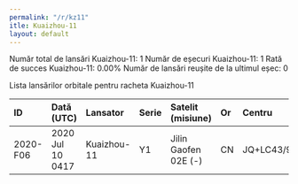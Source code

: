 ```yaml
---
permalink: "/r/kz11"
itle: Kuaizhou-11
layout: default
---
```


Număr total de lansări Kuaizhou-11: 1
Număr de eșecuri Kuaizhou-11: 1
Rată de succes Kuaizhou-11: 0.00%
Număr de lansări reușite de la ultimul eșec: 0

Lista lansărilor orbitale pentru racheta Kuaizhou-11


| ID       | Dată (UTC)       | Lansator    | Serie   | Satelit (misiune)    | Or   | Centru     | R   |
|:---------|:-----------------|:------------|:--------|:---------------------|:-----|:-----------|:----|
| 2020-F06 | 2020 Jul 10 0417 | Kuaizhou-11 | Y1      | Jilin Gaofen 02E (-) | CN   | JQ+LC43/95 | F   |

